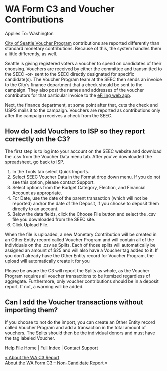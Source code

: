 WA Form C3 and Voucher Contributions
==========

Applies To: Washington

[City of Seattle Voucher Program](http://www.seattle.gov/Documents/Departments/EthicsElections/DemocracyVoucher/DVP_Candidate_Toolkit__Final.pdf) contributions are reported differently than standard monetary contributions. Because of this, the system handles them a little differently, as well.

Seattle is giving registered voters a voucher to spend on candidates of their choosing. Vouchers are received by either the committee and transmitted to the SEEC -or- sent to the SEEC directly designated for specific candidate(s). The Voucher Program team at the SEEC then sends an invoice to the City’s finance department that a check should be sent to the campaign. They also post the names and addresses of the voucher contributors for that particular invoice to the [eFiling web app](https://www2.ci.seattle.wa.us/ethics/filers/login.asp).

Next, the finance department, at some point after that, cuts the check and USPS mails it to the campaign. Vouchers are reported as contributions only after the campaign receives a check from the SEEC.

How do I add Vouchers to ISP so they report correctly on the C3?
----------

The first step is to log into your account on the SEEC website and download the .csv from the Voucher Data menu tab. After you’ve downloaded the spreadsheet, go back to ISP.

1. In the Tools tab select Quick Imports.
2. Select SEEC Voucher Data in the Format drop down menu. If you do not see this option, please contact Support.
3. Select options from the Budget Category, Election, and Financial Account as appropriate.
4. For Date, use the date of the parent transaction (which will not be reported) and/or the date of the Deposit, if you choose to deposit them directly to an account.
5. Below the data fields, click the Choose File button and select the .csv file you downloaded from the SEEC site.
6. Click Upload File. 

When the file is uploaded, a new Monetary Contribution will be created in an Other Entity record called Voucher Program and will contain all of the individuals on the .csv as Splits. Each of those splits will automatically be assigned an amount of $25 and will also have a Voucher tag added to it. If you don’t already have the Other Entity record for Voucher Program, the upload will automatically create it for you

Please be aware the C3 will report the Splits as whole, as the Voucher Program requires all voucher transactions to be itemized regardless of aggregate. Furthermore, only voucher contributions should be in a deposit report. If not, a warning will be added.

Can I add the Voucher transactions without importing them?
----------

If you choose to not do the import, you can create an Other Entity record called Voucher Program and add a transaction in the total amount of vouchers. The Splits should then be the individual donors and must have the tag labeled Voucher.

[Help File Home](/help/) | [Full Index](/Help-File-Directory/) | [Contact Support](mailto:support@ISPolitical.com)

[« About the WA C3 Report](/About-the-WA-C3-Report)  
[About the WA Form C3 – Non-Candidate Report »](/About-the-WA-Form-C3-Non-Candidate-Report)